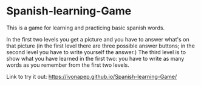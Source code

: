 # Spanish-learning-Game

This is a game for learning and practicing basic spanish words.

In the first two levels you get a picture and you have to answer what's on that picture
(in the first level there are three possible answer buttons; in the second level you have to write yourself the answer.)
The third level is to show what you have learned in the first two:
you have to write as many words as you remember from the first two levels.

Link to try it out:
https://ivonapep.github.io/Spanish-learning-Game/